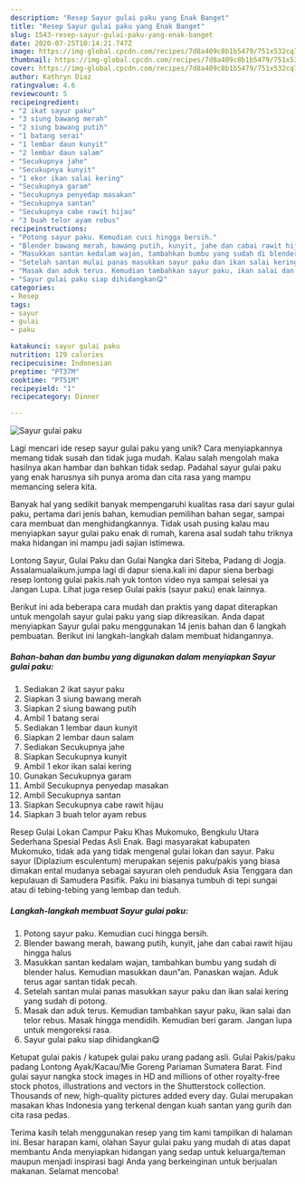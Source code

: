 ```yaml
---
description: "Resep Sayur gulai paku yang Enak Banget"
title: "Resep Sayur gulai paku yang Enak Banget"
slug: 1543-resep-sayur-gulai-paku-yang-enak-banget
date: 2020-07-25T10:14:21.747Z
image: https://img-global.cpcdn.com/recipes/7d8a409c8b1b5479/751x532cq70/sayur-gulai-paku-foto-resep-utama.jpg
thumbnail: https://img-global.cpcdn.com/recipes/7d8a409c8b1b5479/751x532cq70/sayur-gulai-paku-foto-resep-utama.jpg
cover: https://img-global.cpcdn.com/recipes/7d8a409c8b1b5479/751x532cq70/sayur-gulai-paku-foto-resep-utama.jpg
author: Kathryn Diaz
ratingvalue: 4.6
reviewcount: 5
recipeingredient:
- "2 ikat sayur paku"
- "3 siung bawang merah"
- "2 siung bawang putih"
- "1 batang serai"
- "1 lembar daun kunyit"
- "2 lembar daun salam"
- "Secukupnya jahe"
- "Secukupnya kunyit"
- "1 ekor ikan salai kering"
- "Secukupnya garam"
- "Secukupnya penyedap masakan"
- "Secukupnya santan"
- "Secukupnya cabe rawit hijau"
- "3 buah telor ayam rebus"
recipeinstructions:
- "Potong sayur paku. Kemudian cuci hingga bersih."
- "Blender bawang merah, bawang putih, kunyit, jahe dan cabai rawit hijau hingga halus"
- "Masukkan santan kedalam wajan, tambahkan bumbu yang sudah di blender halus. Kemudian masukkan daun”an. Panaskan wajan. Aduk terus agar santan tidak pecah."
- "Setelah santan mulai panas masukkan sayur paku dan ikan salai kering yang sudah di potong."
- "Masak dan aduk terus. Kemudian tambahkan sayur paku, ikan salai dan telor rebus. Masak hingga mendidih. Kemudian beri garam. Jangan lupa untuk mengoreksi rasa."
- "Sayur gulai paku siap dihidangkan😋"
categories:
- Resep
tags:
- sayur
- gulai
- paku

katakunci: sayur gulai paku 
nutrition: 129 calories
recipecuisine: Indonesian
preptime: "PT37M"
cooktime: "PT51M"
recipeyield: "1"
recipecategory: Dinner

---
```



![Sayur gulai paku](https://img-global.cpcdn.com/recipes/7d8a409c8b1b5479/751x532cq70/sayur-gulai-paku-foto-resep-utama.jpg)

Lagi mencari ide resep sayur gulai paku yang unik? Cara menyiapkannya memang tidak susah dan tidak juga mudah. Kalau salah mengolah maka hasilnya akan hambar dan bahkan tidak sedap. Padahal sayur gulai paku yang enak harusnya sih punya aroma dan cita rasa yang mampu memancing selera kita.

Banyak hal yang sedikit banyak mempengaruhi kualitas rasa dari sayur gulai paku, pertama dari jenis bahan, kemudian pemilihan bahan segar, sampai cara membuat dan menghidangkannya. Tidak usah pusing kalau mau menyiapkan sayur gulai paku enak di rumah, karena asal sudah tahu triknya maka hidangan ini mampu jadi sajian istimewa.

Lontong Sayur, Gulai Paku dan Gulai Nangka dari Siteba, Padang di Jogja. Assalamualaikum.jumpa lagi di dapur siena.kali ini dapur siena berbagi resep lontong gulai pakis.nah yuk tonton video nya sampai selesai ya Jangan Lupa. Lihat juga resep Gulai pakis (sayur paku) enak lainnya.


Berikut ini ada beberapa cara mudah dan praktis yang dapat diterapkan untuk mengolah sayur gulai paku yang siap dikreasikan. Anda dapat menyiapkan Sayur gulai paku menggunakan 14 jenis bahan dan 6 langkah pembuatan. Berikut ini langkah-langkah dalam membuat hidangannya.

<!--inarticleads1-->

##### Bahan-bahan dan bumbu yang digunakan dalam menyiapkan Sayur gulai paku:

1. Sediakan 2 ikat sayur paku
1. Siapkan 3 siung bawang merah
1. Siapkan 2 siung bawang putih
1. Ambil 1 batang serai
1. Sediakan 1 lembar daun kunyit
1. Siapkan 2 lembar daun salam
1. Sediakan Secukupnya jahe
1. Siapkan Secukupnya kunyit
1. Ambil 1 ekor ikan salai kering
1. Gunakan Secukupnya garam
1. Ambil Secukupnya penyedap masakan
1. Ambil Secukupnya santan
1. Siapkan Secukupnya cabe rawit hijau
1. Siapkan 3 buah telor ayam rebus


Resep Gulai Lokan Campur Paku Khas Mukomuko, Bengkulu Utara Sederhana Spesial Pedas Asli Enak. Bagi masyarakat kabupaten Mukomuko, tidak ada yang tidak mengenal gulai lokan dan sayur. Paku sayur (Diplazium esculentum) merupakan sejenis paku/pakis yang biasa dimakan ental mudanya sebagai sayuran oleh penduduk Asia Tenggara dan kepulauan di Samudera Pasifik. Paku ini biasanya tumbuh di tepi sungai atau di tebing-tebing yang lembap dan teduh. 

<!--inarticleads2-->

##### Langkah-langkah membuat Sayur gulai paku:

1. Potong sayur paku. Kemudian cuci hingga bersih.
1. Blender bawang merah, bawang putih, kunyit, jahe dan cabai rawit hijau hingga halus
1. Masukkan santan kedalam wajan, tambahkan bumbu yang sudah di blender halus. Kemudian masukkan daun”an. Panaskan wajan. Aduk terus agar santan tidak pecah.
1. Setelah santan mulai panas masukkan sayur paku dan ikan salai kering yang sudah di potong.
1. Masak dan aduk terus. Kemudian tambahkan sayur paku, ikan salai dan telor rebus. Masak hingga mendidih. Kemudian beri garam. Jangan lupa untuk mengoreksi rasa.
1. Sayur gulai paku siap dihidangkan😋


Ketupat gulai pakis / katupek gulai paku urang padang asli. Gulai Pakis/paku padang Lontong Ayak/Kacau/Mie Goreng Pariaman Sumatera Barat. Find gulai sayur nangka stock images in HD and millions of other royalty-free stock photos, illustrations and vectors in the Shutterstock collection. Thousands of new, high-quality pictures added every day. Gulai merupakan masakan khas Indonesia yang terkenal dengan kuah santan yang gurih dan cita rasa pedas. 

Terima kasih telah menggunakan resep yang tim kami tampilkan di halaman ini. Besar harapan kami, olahan Sayur gulai paku yang mudah di atas dapat membantu Anda menyiapkan hidangan yang sedap untuk keluarga/teman maupun menjadi inspirasi bagi Anda yang berkeinginan untuk berjualan makanan. Selamat mencoba!
